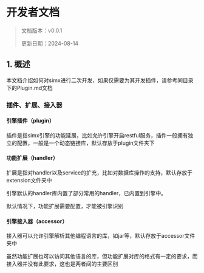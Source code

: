 # 开发者文档

> 文档版本：v0.0.1
>
> 更新日期：2024-08-14
>

## 1. 概述

本文档介绍如何对simx进行二次开发，如果仅需要为其开发插件，请参考同目录下的Plugin.md文档

### 插件、扩展、接入器

#### 引擎插件（plugin）

插件是指simx引擎的功能延展，比如允许引擎开启restful服务，插件一般拥有独立的配置，一般是一个动态链接库，默认存放于plugin文件夹下

#### 功能扩展（handler）

扩展是指对handler以及service的扩充，比如对数据库操作的支持，默认存放于extension文件夹中

引擎默认的handler库内置了部分常用的handler，已内置到引擎中。

默认情况下，功能扩展需要配置，才能被引擎识别

#### 引擎接入器（accessor）

接入器可以允许引擎解析其他编程语言的库，如jar等，默认存放于accessor文件夹中

虽然功能扩展也可以访问其他语言的库，但功能扩展对库的格式有一定的要求，而接入器并没有此要求，这也是两者间的主要区别